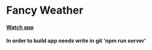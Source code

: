 # Fancy Weather
#### [Watch app](https://ronic404-rs2020q1-fancy-weather.netlify.app)
#### In order to build app needs write in git 'npm run server'